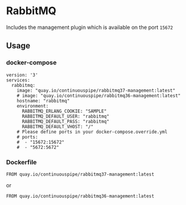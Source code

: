 # RabbitMQ
Includes the management plugin which is available on the port `15672`
## Usage
### docker-compose
```
version: '3'
services:
  rabbitmq:
    image: "quay.io/continuouspipe/rabbitmq37-management:latest"
    # image: "quay.io/continuouspipe/rabbitmq36-management:latest"
    hostname: "rabbitmq"
    environment:
      RABBITMQ_ERLANG_COOKIE: "SAMPLE"
      RABBITMQ_DEFAULT_USER: "rabbitmq"
      RABBITMQ_DEFAULT_PASS: "rabbitmq"
      RABBITMQ_DEFAULT_VHOST: "/"
    # Please define ports in your docker-compose.override.yml
    # ports:
    #  - "15672:15672"
    #  - "5672:5672"

```
### Dockerfile
```
FROM quay.io/continuouspipe/rabbitmq37-management:latest
```
or
```
FROM quay.io/continuouspipe/rabbitmq36-management:latest
```
